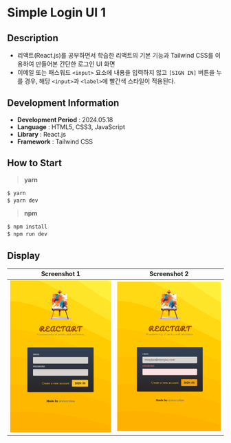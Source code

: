# Simple Login UI 1

## Description

- 리액트(React.js)를 공부하면서 학습한 리액트의 기본 기능과 Tailwind CSS를 이용하여 만들어본 간단한 로그인 UI 화면
- 이메일 또는 패스워드 `<input>` 요소에 내용을 입력하지 않고 `[SIGN IN]` 버튼을 누를 경우, 해당 `<input>`과 `<label>`에 빨간색 스타일이 적용된다.

## Development Information

- **Development Period** : 2024.05.18
- **Language** : HTML5, CSS3, JavaScript
- **Library** : React.js
- **Framework** : Tailwind CSS

## How to Start

> **yarn**

```bash
$ yarn
$ yarn dev
```

> **npm**

```bash
$ npm install
$ npm run dev
```

## Display

|              Screenshot 1              |              Screenshot 2              |
| :------------------------------------: | :------------------------------------: |
| ![Web Page Screenshot 1](picture1.png) | ![Web Page Screenshot 2](picture2.png) |
